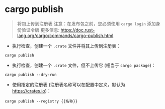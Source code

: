 # cargo publish

> 将包上传到注册表
> 注意：在发布包之前，您必须使用 `cargo login` 添加身份验证令牌
> 更多信息: <https://doc.rust-lang.org/cargo/commands/cargo-publish.html>.

- 执行检查，创建一个 `.crate` 文件并将其上传到注册表：

`cargo publish`

- 执行检查，创建一个 `.crate` 文件，但不上传它 (相当于 `cargo package`)：

`cargo publish --dry-run`

- 使用指定的注册表 (注册表名称可以在配置中定义，默认为 <https://crates.io>)：

`cargo publish --registry {{名称}}`
